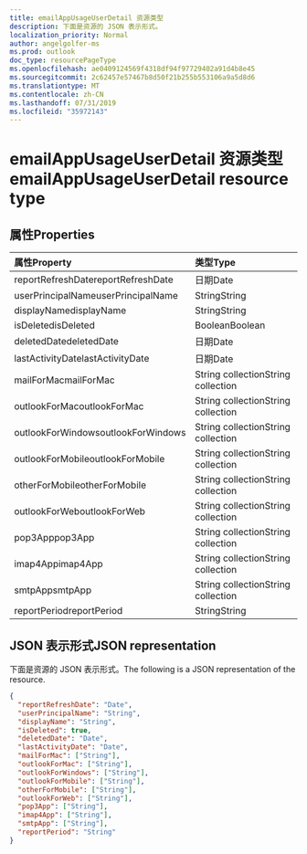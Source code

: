 ```yaml
---
title: emailAppUsageUserDetail 资源类型
description: 下面是资源的 JSON 表示形式。
localization_priority: Normal
author: angelgolfer-ms
ms.prod: outlook
doc_type: resourcePageType
ms.openlocfilehash: ae0409124569f4318df94f97729402a91d4b8e45
ms.sourcegitcommit: 2c62457e57467b8d50f21b255b553106a9a5d8d6
ms.translationtype: MT
ms.contentlocale: zh-CN
ms.lasthandoff: 07/31/2019
ms.locfileid: "35972143"
---
```

# <a name="emailappusageuserdetail-resource-type"></a><span data-ttu-id="5a6a4-103">emailAppUsageUserDetail 资源类型</span><span class="sxs-lookup"><span data-stu-id="5a6a4-103">emailAppUsageUserDetail resource type</span></span>

## <a name="properties"></a><span data-ttu-id="5a6a4-104">属性</span><span class="sxs-lookup"><span data-stu-id="5a6a4-104">Properties</span></span>

| <span data-ttu-id="5a6a4-105">属性</span><span class="sxs-lookup"><span data-stu-id="5a6a4-105">Property</span></span>          | <span data-ttu-id="5a6a4-106">类型</span><span class="sxs-lookup"><span data-stu-id="5a6a4-106">Type</span></span>              |
| :---------------- | :---------------- |
| <span data-ttu-id="5a6a4-107">reportRefreshDate</span><span class="sxs-lookup"><span data-stu-id="5a6a4-107">reportRefreshDate</span></span> | <span data-ttu-id="5a6a4-108">日期</span><span class="sxs-lookup"><span data-stu-id="5a6a4-108">Date</span></span>              |
| <span data-ttu-id="5a6a4-109">userPrincipalName</span><span class="sxs-lookup"><span data-stu-id="5a6a4-109">userPrincipalName</span></span> | <span data-ttu-id="5a6a4-110">String</span><span class="sxs-lookup"><span data-stu-id="5a6a4-110">String</span></span>            |
| <span data-ttu-id="5a6a4-111">displayName</span><span class="sxs-lookup"><span data-stu-id="5a6a4-111">displayName</span></span>       | <span data-ttu-id="5a6a4-112">String</span><span class="sxs-lookup"><span data-stu-id="5a6a4-112">String</span></span>            |
| <span data-ttu-id="5a6a4-113">isDeleted</span><span class="sxs-lookup"><span data-stu-id="5a6a4-113">isDeleted</span></span>         | <span data-ttu-id="5a6a4-114">Boolean</span><span class="sxs-lookup"><span data-stu-id="5a6a4-114">Boolean</span></span>           |
| <span data-ttu-id="5a6a4-115">deletedDate</span><span class="sxs-lookup"><span data-stu-id="5a6a4-115">deletedDate</span></span>       | <span data-ttu-id="5a6a4-116">日期</span><span class="sxs-lookup"><span data-stu-id="5a6a4-116">Date</span></span>              |
| <span data-ttu-id="5a6a4-117">lastActivityDate</span><span class="sxs-lookup"><span data-stu-id="5a6a4-117">lastActivityDate</span></span>  | <span data-ttu-id="5a6a4-118">日期</span><span class="sxs-lookup"><span data-stu-id="5a6a4-118">Date</span></span>              |
| <span data-ttu-id="5a6a4-119">mailForMac</span><span class="sxs-lookup"><span data-stu-id="5a6a4-119">mailForMac</span></span>        | <span data-ttu-id="5a6a4-120">String collection</span><span class="sxs-lookup"><span data-stu-id="5a6a4-120">String collection</span></span> |
| <span data-ttu-id="5a6a4-121">outlookForMac</span><span class="sxs-lookup"><span data-stu-id="5a6a4-121">outlookForMac</span></span>     | <span data-ttu-id="5a6a4-122">String collection</span><span class="sxs-lookup"><span data-stu-id="5a6a4-122">String collection</span></span> |
| <span data-ttu-id="5a6a4-123">outlookForWindows</span><span class="sxs-lookup"><span data-stu-id="5a6a4-123">outlookForWindows</span></span> | <span data-ttu-id="5a6a4-124">String collection</span><span class="sxs-lookup"><span data-stu-id="5a6a4-124">String collection</span></span> |
| <span data-ttu-id="5a6a4-125">outlookForMobile</span><span class="sxs-lookup"><span data-stu-id="5a6a4-125">outlookForMobile</span></span>  | <span data-ttu-id="5a6a4-126">String collection</span><span class="sxs-lookup"><span data-stu-id="5a6a4-126">String collection</span></span> |
| <span data-ttu-id="5a6a4-127">otherForMobile</span><span class="sxs-lookup"><span data-stu-id="5a6a4-127">otherForMobile</span></span>    | <span data-ttu-id="5a6a4-128">String collection</span><span class="sxs-lookup"><span data-stu-id="5a6a4-128">String collection</span></span> |
| <span data-ttu-id="5a6a4-129">outlookForWeb</span><span class="sxs-lookup"><span data-stu-id="5a6a4-129">outlookForWeb</span></span>     | <span data-ttu-id="5a6a4-130">String collection</span><span class="sxs-lookup"><span data-stu-id="5a6a4-130">String collection</span></span> |
| <span data-ttu-id="5a6a4-131">pop3App</span><span class="sxs-lookup"><span data-stu-id="5a6a4-131">pop3App</span></span>           | <span data-ttu-id="5a6a4-132">String collection</span><span class="sxs-lookup"><span data-stu-id="5a6a4-132">String collection</span></span> |
| <span data-ttu-id="5a6a4-133">imap4App</span><span class="sxs-lookup"><span data-stu-id="5a6a4-133">imap4App</span></span>          | <span data-ttu-id="5a6a4-134">String collection</span><span class="sxs-lookup"><span data-stu-id="5a6a4-134">String collection</span></span> |
| <span data-ttu-id="5a6a4-135">smtpApp</span><span class="sxs-lookup"><span data-stu-id="5a6a4-135">smtpApp</span></span>           | <span data-ttu-id="5a6a4-136">String collection</span><span class="sxs-lookup"><span data-stu-id="5a6a4-136">String collection</span></span> |
| <span data-ttu-id="5a6a4-137">reportPeriod</span><span class="sxs-lookup"><span data-stu-id="5a6a4-137">reportPeriod</span></span>      | <span data-ttu-id="5a6a4-138">String</span><span class="sxs-lookup"><span data-stu-id="5a6a4-138">String</span></span>            |

## <a name="json-representation"></a><span data-ttu-id="5a6a4-139">JSON 表示形式</span><span class="sxs-lookup"><span data-stu-id="5a6a4-139">JSON representation</span></span>

<span data-ttu-id="5a6a4-140">下面是资源的 JSON 表示形式。</span><span class="sxs-lookup"><span data-stu-id="5a6a4-140">The following is a JSON representation of the resource.</span></span>

<!-- {
  "blockType": "resource",
  "@odata.type": "microsoft.graph.emailAppUsageUserDetail"
} -->

```json
{
  "reportRefreshDate": "Date", 
  "userPrincipalName": "String", 
  "displayName": "String", 
  "isDeleted": true, 
  "deletedDate": "Date", 
  "lastActivityDate": "Date", 
  "mailForMac": ["String"], 
  "outlookForMac": ["String"], 
  "outlookForWindows": ["String"], 
  "outlookForMobile": ["String"], 
  "otherForMobile": ["String"], 
  "outlookForWeb": ["String"], 
  "pop3App": ["String"], 
  "imap4App": ["String"], 
  "smtpApp": ["String"], 
  "reportPeriod": "String"
}
```
